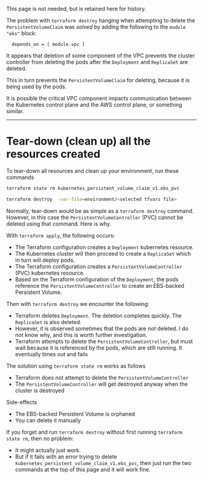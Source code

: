 This page is not needed, but is retained here for history.

The problem with `terraform destroy` hanging when attempting to delete the `PersistentVolumeClaim` was _solved_ by adding the following to the `module "eks"` block:

```
  depends_on = [ module.vpc ]
```

It appears that deletion of some component of the VPC prevents the cluster controller from deleting the pods after the `Deployment` and `ReplicaSet` are deleted.

This in turn prevents the `PersistentVolumeClaim` for deleting, because it is being used by the pods.

It is possible the critical VPC component impacts communication between the Kubernetes control plane and the AWS control plane, or something similar.

---

# Tear-down (clean up) all the resources created

To tear-down all resources and clean up your environment, run these commands

```bash
terraform state rm kubernetes_persistent_volume_claim_v1.ebs_pvc

terraform destroy  -var-file=environment/<selected tfvars file>
```

Normally, tear-down would be as simple as a `terraform destroy` command. However, in this case the `PersistentVolumeController` (PVC) cannot be deleted using that command.  Here is why.

With `terraform apply`, the following occurs:
* The Terraform configuration creates a `Deployment` kubernetes resource. 
* The Kubernetes cluster will then proceed to create a `ReplicaSet` which in turn will deploy pods.
* The Terraform configuration creates a `PersistentVolumeController` (PVC) kubernetes resource.
* Based on the Terraform configuration of the `Deployment`, the pods reference the `PersistentVolumeController` to create an EBS-backed Persistent Volume.

Then with `terraform destroy` we encounter the following:
* Terraform deletes `Deployment`. The deletion completes quickly. The `ReplicaSet` is also deleted.
* However, it is observed sometimes that the pods are _not_ deleted. I do not know why, and this is worth further investigation.
* Terraform attempts to delete the `PersistentVolumeController`, but must wait because it is referenced by the pods, which are still running. It eventually times out and fails

The solution using `terraform state rm` works as follows
* Terraform does not attempt to delete the `PersistentVolumeController`
* The `PersistentVolumeController` will get destroyed anyway when the cluster is destroyed

Side-effects
* The EBS-backed Persistent Volume is orphaned
* You can delete it manually

If you forget and run `terraform destroy` without first running `terraform state rm`, then no problem:
* It might actually just work.
* But if it fails with an error trying to delete `kubernetes_persistent_volume_claim_v1.ebs_pvc`, then just run the two commands at the top of this page and it will work fine.


